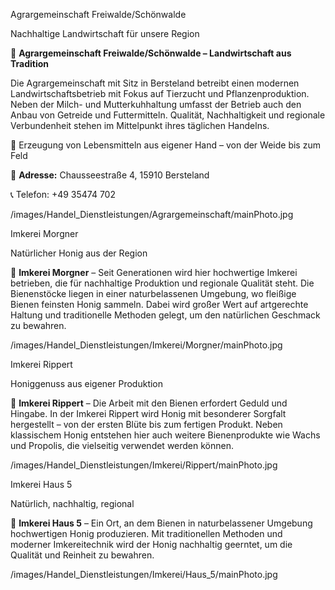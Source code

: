 
<!-- LANDWIRTSCHAFT & IMKEREI_SUBCATEGORY_START -->


<!-- AGRARGEMEINSCHAFTFREIWALDESCHOENWALDE_NAME_START -->
Agrargemeinschaft Freiwalde/Schönwalde
<!-- AGRARGEMEINSCHAFTFREIWALDESCHOENWALDE_NAME_END -->
<!-- AGRARGEMEINSCHAFTFREIWALDESCHOENWALDE_SLOGAN_START -->
Nachhaltige Landwirtschaft für unsere Region
<!-- AGRARGEMEINSCHAFTFREIWALDESCHOENWALDE_SLOGAN_END -->
<!-- AGRARGEMEINSCHAFTFREIWALDESCHOENWALDE_TEXT_START -->
🐄 **Agrargemeinschaft Freiwalde/Schönwalde – Landwirtschaft aus Tradition**

Die Agrargemeinschaft mit Sitz in Bersteland betreibt einen modernen Landwirtschaftsbetrieb mit Fokus auf Tierzucht und Pflanzenproduktion. Neben der Milch- und Mutterkuhhaltung umfasst der Betrieb auch den Anbau von Getreide und Futtermitteln. Qualität, Nachhaltigkeit und regionale Verbundenheit stehen im Mittelpunkt ihres täglichen Handelns.

🌾 Erzeugung von Lebensmitteln aus eigener Hand – von der Weide bis zum Feld

📌 **Adresse:** Chausseestraße 4, 15910 Bersteland 

📞 Telefon: +49 35474 702
<!-- AGRARGEMEINSCHAFTFREIWALDESCHOENWALDE_TEXT_END -->
<!-- AGRARGEMEINSCHAFTFREIWALDESCHOENWALDE_PHOTO_START -->
/images/Handel_Dienstleistungen/Agrargemeinschaft/mainPhoto.jpg
<!-- AGRARGEMEINSCHAFTFREIWALDESCHOENWALDE_PHOTO_END -->


<!-- IMKEREIMORGNER_NAME_START -->
Imkerei Morgner
<!-- IMKEREIMORGNER_NAME_END -->
<!-- IMKEREIMORGNER_SLOGAN_START -->
Natürlicher Honig aus der Region
<!-- IMKEREIMORGNER_SLOGAN_END -->
<!-- IMKEREIMORGNER_TEXT_START -->
🐝 **Imkerei Morgner** – Seit Generationen wird hier hochwertige Imkerei betrieben, die für nachhaltige Produktion und regionale Qualität steht. Die Bienenstöcke liegen in einer naturbelassenen Umgebung, wo fleißige Bienen feinsten Honig sammeln. Dabei wird großer Wert auf artgerechte Haltung und traditionelle Methoden gelegt, um den natürlichen Geschmack zu bewahren.
<!-- IMKEREIMORGNER_TEXT_END -->
<!-- IMKEREIMORGNER_PHOTO_START -->
/images/Handel_Dienstleistungen/Imkerei/Morgner/mainPhoto.jpg
<!-- IMKEREIMORGNER_PHOTO_END -->

<!-- IMKEREIRIPPERT_NAME_START -->
Imkerei Rippert
<!-- IMKEREIRIPPERT_NAME_END -->
<!-- IMKEREIRIPPERT_SLOGAN_START -->
Honiggenuss aus eigener Produktion
<!-- IMKEREIRIPPERT_SLOGAN_END -->
<!-- IMKEREIRIPPERT_TEXT_START -->
🌿 **Imkerei Rippert** – Die Arbeit mit den Bienen erfordert Geduld und Hingabe. In der Imkerei Rippert wird Honig mit besonderer Sorgfalt hergestellt – von der ersten Blüte bis zum fertigen Produkt. Neben klassischem Honig entstehen hier auch weitere Bienenprodukte wie Wachs und Propolis, die vielseitig verwendet werden können.
<!-- IMKEREIRIPPERT_TEXT_END -->
<!-- IMKEREIRIPPERT_PHOTO_START -->
/images/Handel_Dienstleistungen/Imkerei/Rippert/mainPhoto.jpg
<!-- IMKEREIRIPPERT_PHOTO_END -->

<!-- IMKEREIHAUS5_NAME_START -->
Imkerei Haus 5
<!-- IMKEREIHAUS5_NAME_END -->
<!-- IMKEREIHAUS5_SLOGAN_START -->
Natürlich, nachhaltig, regional
<!-- IMKEREIHAUS5_SLOGAN_END -->
<!-- IMKEREIHAUS5_TEXT_START -->
🍯 **Imkerei Haus 5** – Ein Ort, an dem Bienen in naturbelassener Umgebung hochwertigen Honig produzieren. Mit traditionellen Methoden und moderner Imkereitechnik wird der Honig nachhaltig geerntet, um die Qualität und Reinheit zu bewahren.  
<!-- IMKEREIHAUS5_TEXT_END -->
<!-- IMKEREIHAUS5_PHOTO_START -->
/images/Handel_Dienstleistungen/Imkerei/Haus_5/mainPhoto.jpg
<!-- IMKEREIHAUS5_PHOTO_END -->

<!-- LANDWIRTSCHAFT & IMKEREI_SUBCATEGORY_END -->

